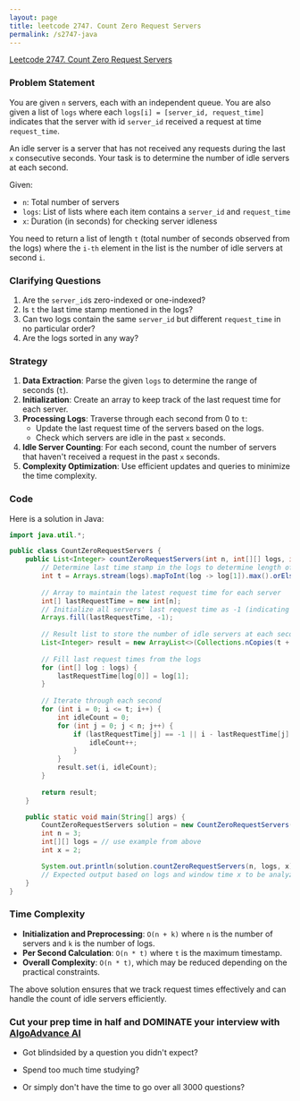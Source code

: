 ```yaml
---
layout: page
title: leetcode 2747. Count Zero Request Servers
permalink: /s2747-java
---
```

[Leetcode 2747. Count Zero Request Servers](https://algoadvance.github.io/algoadvance/l2747)
### Problem Statement

You are given `n` servers, each with an independent queue. You are also given a list of `logs` where each `logs[i] = [server_id, request_time]` indicates that the server with id `server_id` received a request at time `request_time`.

An idle server is a server that has not received any requests during the last `x` consecutive seconds. Your task is to determine the number of idle servers at each second.

Given:

- `n`: Total number of servers
- `logs`: List of lists where each item contains a `server_id` and `request_time`
- `x`: Duration (in seconds) for checking server idleness

You need to return a list of length `t` (total number of seconds observed from the logs) where the `i-th` element in the list is the number of idle servers at second `i`.

### Clarifying Questions

1. Are the `server_id`s zero-indexed or one-indexed?
2. Is `t` the last time stamp mentioned in the logs?
3. Can two logs contain the same `server_id` but different `request_time` in no particular order?
4. Are the logs sorted in any way?

### Strategy

1. **Data Extraction**: Parse the given `logs` to determine the range of seconds (`t`).
2. **Initialization**: Create an array to keep track of the last request time for each server.
3. **Processing Logs**: Traverse through each second from 0 to `t`:
   - Update the last request time of the servers based on the logs.
   - Check which servers are idle in the past `x` seconds.
4. **Idle Server Counting**: For each second, count the number of servers that haven't received a request in the past `x` seconds.
5. **Complexity Optimization**: Use efficient updates and queries to minimize the time complexity.

### Code

Here is a solution in Java:

```java
import java.util.*;

public class CountZeroRequestServers {
    public List<Integer> countZeroRequestServers(int n, int[][] logs, int x) {
        // Determine last time stamp in the logs to determine length of time array
        int t = Arrays.stream(logs).mapToInt(log -> log[1]).max().orElse(0);
        
        // Array to maintain the latest request time for each server
        int[] lastRequestTime = new int[n];
        // Initialize all servers' last request time as -1 (indicating never requested)
        Arrays.fill(lastRequestTime, -1);
        
        // Result list to store the number of idle servers at each second
        List<Integer> result = new ArrayList<>(Collections.nCopies(t + 1, 0));
        
        // Fill last request times from the logs
        for (int[] log : logs) {
            lastRequestTime[log[0]] = log[1];
        }
        
        // Iterate through each second
        for (int i = 0; i <= t; i++) {
            int idleCount = 0;
            for (int j = 0; j < n; j++) {
                if (lastRequestTime[j] == -1 || i - lastRequestTime[j] >= x) {
                    idleCount++;
                }
            }
            result.set(i, idleCount);
        }
        
        return result;
    }

    public static void main(String[] args) {
        CountZeroRequestServers solution = new CountZeroRequestServers();
        int n = 3;
        int[][] logs = // use example from above
        int x = 2;

        System.out.println(solution.countZeroRequestServers(n, logs, x)); 
        // Expected output based on logs and window time x to be analyzed
    }
}
```

### Time Complexity

- **Initialization and Preprocessing**: `O(n + k)` where `n` is the number of servers and `k` is the number of logs.
- **Per Second Calculation**: `O(n * t)` where `t` is the maximum timestamp.
- **Overall Complexity**: `O(n * t)`, which may be reduced depending on the practical constraints.

The above solution ensures that we track request times effectively and can handle the count of idle servers efficiently.


### Cut your prep time in half and DOMINATE your interview with [AlgoAdvance AI](https://algoAdvance.com)

- Got blindsided by a question you didn't expect?

- Spend too much time studying?

- Or simply don't have the time to go over all 3000 questions?


